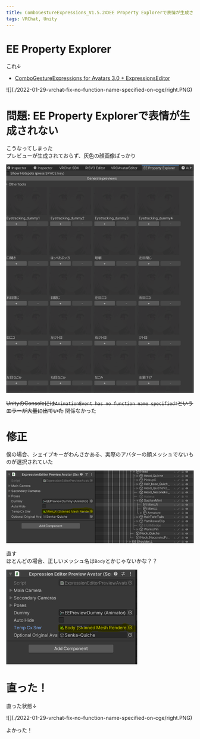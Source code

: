 ```yaml
---
title: ComboGestureExpressions_V1.5.2のEE Property Explorerで表情が生成されない
tags: VRChat, Unity
---
```


# EE Property Explorer

これ↓

- [ComboGestureExpressions for Avatars 3.0 + ExpressionsEditor](https://booth.pm/ja/items/2219616)

<div class="wrap-fluid-small">
![](./2022-01-29-vrchat-fix-no-function-name-specified-on-cge/right.PNG)
</div>

# 問題: EE Property Explorerで表情が生成されない

こうなってしまった  
プレビューが生成されておらず、灰色の顔画像ばっかり

![](./2022-01-29-vrchat-fix-no-function-name-specified-on-cge/left.PNG)

~~UnityのConsoleには`AnimationEvent has no function name specified!`というエラーが大量に出ていた~~
関係なかった

# 修正

僕の場合、シェイプキーがわんさかある、実際のアバターの顔メッシュでないものが選択されていた

![](./2022-01-29-vrchat-fix-no-function-name-specified-on-cge/left-point.PNG)

直す  
ほとんどの場合、正しいメッシュ名は`Body`とかじゃないかな？？

![](./2022-01-29-vrchat-fix-no-function-name-specified-on-cge/fix.PNG)

# 直った！

直った状態↓

<div class="wrap-fluid-small">
![](./2022-01-29-vrchat-fix-no-function-name-specified-on-cge/right.PNG)
</div>

よかった！
